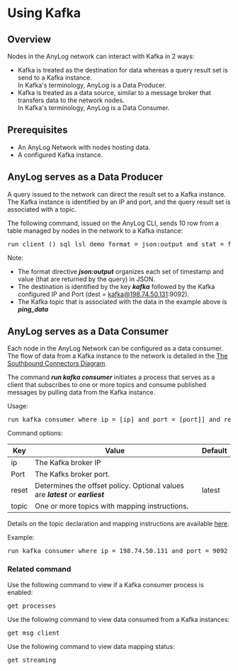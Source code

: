 # Using Kafka

## Overview

Nodes in the AnyLog network can interact with Kafka in 2 ways:
* Kafka is treated as the destination for data whereas a query result set is send to a Kafka instance.   
  In Kafka's terminology, AnyLog is a Data Producer.
* Kafka is treated as a data source, similar to a message broker that transfers data to the network nodes.  
  In Kafka's terminology, AnyLog is a Data Consumer.
  
## Prerequisites

* An AnyLog Network with nodes hosting data.
* A configured Kafka instance.

## AnyLog serves as a Data Producer 

A query issued to the network can direct the result set to a Kafka instance.  
The Kafka instance is identified by an IP and port, and the query result set is associated with a topic.  

The following command, issued on the AnyLog CLI, sends 10 row from a table managed by nodes in the network to a Kafka instance:

<pre>
run client () sql lsl_demo format = json:output and stat = false and dest = kafka@198.74.50.131:9092 and topic = ping_data "select timestamp, value from ping_sensor limit 10"
</pre>

Note:
* The format directive ***json:output*** organizes each set of timestamp and value (that are returned by the query) in JSON.
* The destination is identified by the key ***kafka*** followed by the Kafka configured IP and Port (dest = kafka@198.74.50.131:9092).
* The Kafka topic that is associated with the data in the example above is ***ping_data***

## AnyLog serves as a Data Consumer

Each node in the AnyLog Network can be configured as a data consumer.  
The flow of data from a Kafka instance to the network is detailed in the [The Southbound Connectors Diagram](https://github.com/AnyLog-co/documentation/blob/master/adding%20data.md#the-southbound-connectors-diagram).

The command ***run kafka consumer*** initiates a process that serves as a client that subscribes to one or more topics 
and consume published messages by pulling data from the Kafka instance.

Usage:

<pre>
run kafka consumer where ip = [ip] and port = [port]] and reset = [latest/earliest] and topic = [topic and mapping instructions]
</pre>

Command options:

| Key        | Value  | Default  |
| ---------- | -------| ------- |
| ip         | The Kafka broker IP |  |
| Port       | The Kafks broker port. | |
| reset      | Determines the offset policy. Optional values are ***latest*** or ***earliest***| latest |
| topic      | One or more topics with mapping instructions.| |

Details on the topic declaration and mapping instructions are available [here](https://github.com/AnyLog-co/documentation/blob/master/message%20broker.md#the-topic-params).  

Example:
<pre>
run kafka consumer where ip = 198.74.50.131 and port = 9092 and offset = latest and topic = (name = ping_data and dbms = lsl_demo and table = ping_sensor and column.timestamp.timestamp = "bring [timestamp]" and column.value.int = "bring [value]")
</pre>


### Related command

Use the following command to view if a Kafka consumer process is enabled:
<pre>
get processes
</pre>

Use the following command to view data consumed from a Kafka instances:
<pre>
get msg client
</pre>

Use the following command to view data mapping status:
<pre>
get streaming
</pre>
